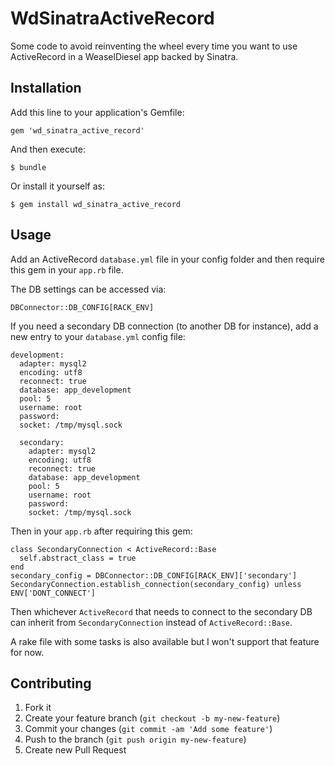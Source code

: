 # WdSinatraActiveRecord

Some code to avoid reinventing the wheel every time you want to use
ActiveRecord in a WeaselDiesel app backed by Sinatra.


## Installation

Add this line to your application's Gemfile:

    gem 'wd_sinatra_active_record'

And then execute:

    $ bundle

Or install it yourself as:

    $ gem install wd_sinatra_active_record

## Usage

Add an ActiveRecord `database.yml` file in your config folder and then require this
gem in your `app.rb` file.

The DB settings can be accessed via:

    DBConnector::DB_CONFIG[RACK_ENV]

If you need a secondary DB connection (to another DB for instance),
add a new entry to your `database.yml` config file:

    development:
      adapter: mysql2
      encoding: utf8
      reconnect: true
      database: app_development
      pool: 5
      username: root
      password:
      socket: /tmp/mysql.sock

      secondary:
        adapter: mysql2
        encoding: utf8
        reconnect: true
        database: app_development
        pool: 5
        username: root
        password:
        socket: /tmp/mysql.sock

Then in your `app.rb` after requiring this gem:


    class SecondaryConnection < ActiveRecord::Base
      self.abstract_class = true
    end
    secondary_config = DBConnector::DB_CONFIG[RACK_ENV]['secondary']
    SecondaryConnection.establish_connection(secondary_config) unless ENV['DONT_CONNECT']

Then whichever `ActiveRecord` that needs to connect to the secondary DB
can inherit from `SecondaryConnection` instead of `ActiveRecord::Base`.


A rake file with some tasks is also available but I won't support that
feature for now.

## Contributing

1. Fork it
2. Create your feature branch (`git checkout -b my-new-feature`)
3. Commit your changes (`git commit -am 'Add some feature'`)
4. Push to the branch (`git push origin my-new-feature`)
5. Create new Pull Request
